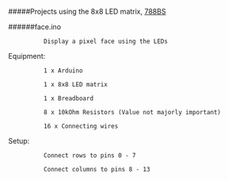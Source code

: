 #####Projects using the 8x8 LED matrix, [788BS](http://www.chromeled.com/pdf/display/dot-matrix/CDMA8807R2WB.pdf)

######face.ino
  
              Display a pixel face using the LEDs
  
  
  Equipment:  
              
              1 x Arduino
  
              1 x 8x8 LED matrix
  
              1 x Breadboard
              
              8 x 10kOhm Resistors (Value not majorly important)
              
              16 x Connecting wires
  
  Setup:      
              
              Connect rows to pins 0 - 7
              
              Connect columns to pins 8 - 13
